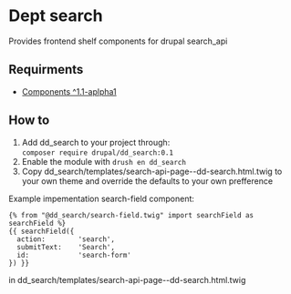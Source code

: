 # Dept search
Provides frontend shelf components for drupal search_api

## Requirments
* [Components ^1.1-aplpha1](https://www.drupal.org/project/components) 

## How to
1. Add dd_search to your project through:  
`composer require drupal/dd_search:0.1`
2. Enable the module with
`drush en dd_search`
3. Copy dd_search/templates/search-api-page--dd-search.html.twig to your own theme and override the defaults to your own prefference

Example  impementation search-field component:

```
{% from "@dd_search/search-field.twig" import searchField as searchField %}
{{ searchField({
  action:        'search',
  submitText:    'Search',
  id:            'search-form'
}) }}
```

in dd_search/templates/search-api-page--dd-search.html.twig